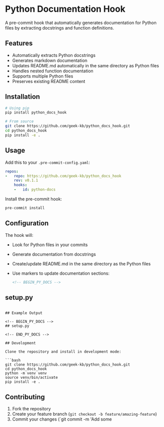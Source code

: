 # Python Documentation Hook

A pre-commit hook that automatically generates documentation for Python files by extracting docstrings and function definitions.

## Features

- Automatically extracts Python docstrings
- Generates markdown documentation
- Updates README.md automatically in the same directory as Python files
- Handles nested function documentation
- Supports multiple Python files
- Preserves existing README content

## Installation

```bash
# Using pip
pip install python_docs_hook

# From source
git clone https://github.com/geek-kb/python_docs_hook.git
cd python_docs_hook
pip install -e .
```

## Usage

Add this to your `.pre-commit-config.yaml`:

```yaml
repos:
-   repo: https://github.com/geek-kb/python_docs_hook
    rev: v0.1.1
    hooks:
    -   id: python-docs
```

Install the pre-commit hook:

```bash
pre-commit install
```

## Configuration

The hook will:

- Look for Python files in your commits
- Generate documentation from docstrings
- Create/update README.md in the same directory as the Python files
- Use markers to update documentation sections:

  ```markdown
  <!-- BEGIN_PY_DOCS -->
## setup.py

<!-- END_PY_DOCS -->
  ```

## Example Output

<!-- BEGIN_PY_DOCS -->
## setup.py

<!-- END_PY_DOCS -->

## Development

Clone the repository and install in development mode:

```bash
git clone https://github.com/geek-kb/python_docs_hook.git
cd python_docs_hook
python -m venv venv
source venv/bin/activate
pip install -e .
```

## Contributing

1. Fork the repository
2. Create your feature branch (`git checkout -b feature/amazing-feature`)
3. Commit your changes (`git commit -m 'Add some
